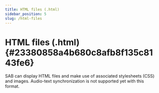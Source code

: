 ```yaml
---
title: HTML files (.html)
sidebar_position: 5
slug: /html-files
---
```




# HTML files (.html) {#23380858a4b680c8afb8f135c8143fe6}


SAB can display HTML files and make use of associated stylesheets (CSS) and images. Audio-text synchronization is not supported yet with this format.

